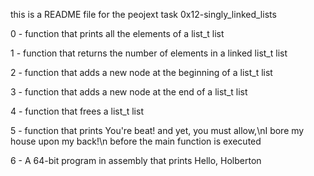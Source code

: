 this is a README file for the peojext task 0x12-singly_linked_lists

0 - function that prints all the elements of a list_t list

1 - function that returns the number of elements in a linked list_t list

2 - function that adds a new node at the beginning of a list_t list

3 - function that adds a new node at the end of a list_t list

4 - function that frees a list_t list

5 - function that prints You're beat! and yet, you must allow,\nI bore my house upon my back!\n before the main function is executed

6 - A 64-bit program in assembly that prints Hello, Holberton
